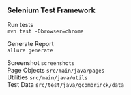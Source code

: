 ### Selenium Test Framework

Run tests <br>
`mvn test -Dbrowser=chrome`<br>

Generate Report<br>
`allure generate`

Screenshot `screenshots`<br>
Page Objects `src/main/java/pages`<br>
Utilities `src/main/java/utils` <br>
Test Data `src/test/java/gcombrinck/data`